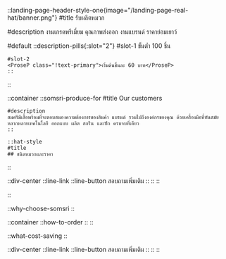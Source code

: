 ::landing-page-header-style-one{image="/landing-page-real-hat/banner.png"}
#title
รับผลิตหมวก

#description
งานเกรดพรีเมี่ยม คุณภาพส่งออก งานแบรนด์ ราคาย่อมเยาว์

#default
    ::description-pills{:slot="2"}
    #slot-1
    <ProseP class="!text-primary">ขั้นต่ำ 100 ชิ้น</ProseP>

    #slot-2
    <ProseP class="!text-primary">เริ่มต้นชิ้นละ 60 บาท</ProseP>
    ::
::

::container
    ::somsri-produce-for
    #title
    Our customers

    #description
    สมศรีมีเสื้อพร้อมที่จะตอบสนองความต้องการของสินค้า แบรนด์ รวมไปถึงองค์กรของคุณ ด้วยเครื่องมือที่ทันสมัยหลากหลายเทคโนโลยี ออกแบบ ผลิต สกรีน และปัก ครบจบที่เดียว
    ::

    ::hat-style
    #title
    ## ชนิดหมวกและราคา
::

::div-center
        ::line-link
            ::line-button
            สอบถามเพิ่มเติม
            ::
        ::
::

::

::why-choose-somsri
::

::container
    ::how-to-order
    ::
::

::what-cost-saving
::

::div-center
        ::line-link
            ::line-button
            สอบถามเพิ่มเติม
            ::
        ::
::